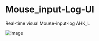 # Mouse_input-Log-UI
Real-time visual Mouse-input-log AHK_L


![image](https://user-images.githubusercontent.com/62726599/195746481-053b5d3d-85a9-4d54-922d-f24d718f615d.png)
